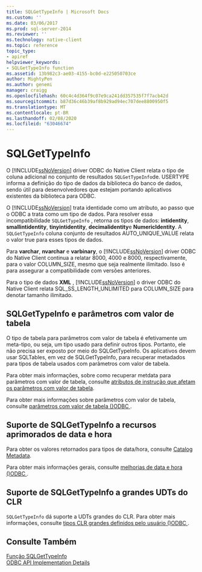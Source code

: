 ```yaml
---
title: SQLGetTypeInfo | Microsoft Docs
ms.custom: ''
ms.date: 03/06/2017
ms.prod: sql-server-2014
ms.reviewer: ''
ms.technology: native-client
ms.topic: reference
topic_type:
- apiref
helpviewer_keywords:
- SQLGetTypeInfo function
ms.assetid: 13b982c3-ae03-4155-bc0d-e225050703ce
author: MightyPen
ms.author: genemi
manager: craigg
ms.openlocfilehash: 60c4c4d364f9c07e9ca241dd357535f7f7acb42d
ms.sourcegitcommit: b87d36c46b39af8b929ad94ec707dee8800950f5
ms.translationtype: MT
ms.contentlocale: pt-BR
ms.lasthandoff: 02/08/2020
ms.locfileid: "63046674"
---
```

# <a name="sqlgettypeinfo"></a>SQLGetTypeInfo
  O [!INCLUDE[ssNoVersion](../../includes/ssnoversion-md.md)] driver ODBC do Native Client relata o tipo de coluna adicional no conjunto de resultados `SQLGetTypeInfo`de. USERTYPE informa a definição do tipo de dados da biblioteca do banco de dados, sendo útil para desenvolvedores que estejam portando aplicativos existentes da biblioteca para ODBC.  
  
 O [!INCLUDE[ssNoVersion](../../includes/ssnoversion-md.md)] trata identidade como um atributo, ao passo que o ODBC a trata como um tipo de dados. Para resolver essa incompatibilidade `SQLGetTypeInfo` , retorna os tipos de dados: **intidentity**, **smallintidentity**, **tinyintidentity**, **decimalidentity**e **NumericIdentity**. A `SQLGetTypeInfo` coluna conjunto de resultados AUTO_UNIQUE_VALUE relata o valor true para esses tipos de dados.  
  
 Para **varchar**, **nvarchar** e **varbinary**, o [!INCLUDE[ssNoVersion](../../includes/ssnoversion-md.md)] driver ODBC do Native Client continua a relatar 8000, 4000 e 8000, respectivamente, para o valor COLUMN_SIZE, mesmo que seja realmente ilimitado. Isso é para assegurar a compatibilidade com versões anteriores.  
  
 Para o tipo de dados **XML** , [!INCLUDE[ssNoVersion](../../includes/ssnoversion-md.md)] o driver ODBC do Native Client relata SQL_SS_LENGTH_UNLIMITED para COLUMN_SIZE para denotar tamanho ilimitado.  
  
## <a name="sqlgettypeinfo-and-table-valued-parameters"></a>SQLGetTypeInfo e parâmetros com valor de tabela  
 O tipo de tabela para parâmetros com valor de tabela é efetivamente um meta-tipo, ou seja, um tipo usado para definir outros tipos. Portanto, ele não precisa ser exposto por meio do SQLGetTypeInfo. Os aplicativos devem usar SQLTables, em vez de SQLGetTypeInfo, para recuperar metadados para tipos de tabela usados com parâmetros com valor de tabela.  
  
 Para obter mais informações, sobre como recuperar metdata para parâmetros com valor de tabela, consulte [atributos de instrução que afetam os parâmetros com valor de tabela](../native-client-odbc-table-valued-parameters/statement-attributes-that-affect-table-valued-parameters.md).  
  
 Para obter mais informações sobre parâmetros com valor de tabela, consulte [parâmetros com valor de tabela &#40;&#41;ODBC ](../native-client-odbc-table-valued-parameters/table-valued-parameters-odbc.md).  
  
## <a name="sqlgettypeinfo-support-for-enhanced-date-and-time-features"></a>Suporte de SQLGetTypeInfo a recursos aprimorados de data e hora  
 Para obter os valores retornados para tipos de data/hora, consulte [Catalog Metadata](../native-client-odbc-date-time/metadata-catalog.md).  
  
 Para obter mais informações gerais, consulte [melhorias de data e hora &#40;&#41;ODBC ](../native-client-odbc-date-time/date-and-time-improvements-odbc.md).  
  
## <a name="sqlgettypeinfo-support-for-large-clr-udts"></a>Suporte de SQLGetTypeInfo a grandes UDTs do CLR  
 
  `SQLGetTypeInfo` dá suporte a UDTs grandes do CLR. Para obter mais informações, consulte [tipos CLR grandes definidos pelo usuário &#40;&#41;ODBC ](../native-client/odbc/large-clr-user-defined-types-odbc.md).  
  
## <a name="see-also"></a>Consulte Também  
 [Função SQLGetTypeInfo](https://go.microsoft.com/fwlink/?LinkId=59356)   
 [ODBC API Implementation Details](odbc-api-implementation-details.md)  
  
  
